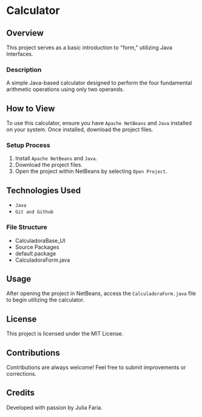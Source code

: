 # Calculator

## Overview
This project serves as a basic introduction to "form," utilizing Java Interfaces.

### Description
A simple Java-based calculator designed to perform the four fundamental arithmetic operations using only two operands.

## How to View
To use this calculator, ensure you have `Apache NetBeans` and `Java` installed on your system. Once installed, download the project files.

### Setup Process
1. Install `Apache NetBeans` and `Java`.
2. Download the project files.
3. Open the project within NetBeans by selecting `Open Project`.

## Technologies Used
- `Java`
- `Git and Github`

### File Structure
- CalculadoraBase_UI
- Source Packages
- default package
- CalculadoraForm.java

## Usage
After opening the project in NetBeans, access the `CalculadoraForm.java` file to begin utilizing the calculator.

## License
This project is licensed under the MIT License.

## Contributions
Contributions are always welcome! Feel free to submit improvements or corrections.

## Credits
Developed with passion by Julia Faria.
